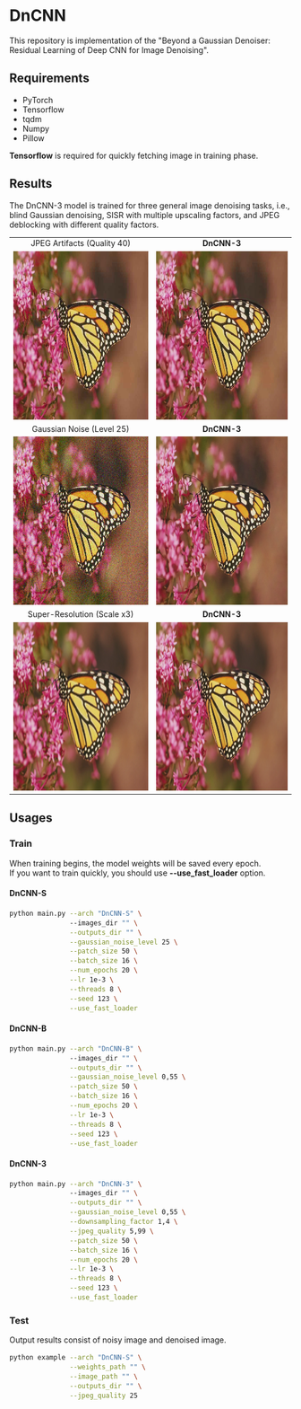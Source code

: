 # DnCNN

This repository is implementation of the "Beyond a Gaussian Denoiser: Residual Learning of Deep CNN for Image Denoising".

## Requirements
- PyTorch
- Tensorflow
- tqdm
- Numpy
- Pillow

**Tensorflow** is required for quickly fetching image in training phase.

## Results

The DnCNN-3 model is trained for three general image denoising tasks, i.e., blind Gaussian denoising, SISR with multiple upscaling factors, and JPEG deblocking with different quality factors.

<table>
    <tr>
        <td><center>JPEG Artifacts (Quality 40)</center></td>
        <td><center><b>DnCNN-3</b></center></td>
    </tr>
    <tr>
    	<td>
    		<center><img src="./data/monarch_jpeg_q40.png" height="300"></center>
    	</td>
    	<td>
    		<center><img src="./data/monarch_jpeg_q40_DnCNN-3.png" height="300"></center>
    	</td>
    </tr>
    <tr>
        <td><center>Gaussian Noise (Level 25)</center></td>
        <td><center><b>DnCNN-3</b></center></td>
    </tr>
    <tr>
        <td>
        	<center><img src="./data/monarch_noise_l25.png" height="300"></center>
        </td>
        <td>
        	<center><img src="./data/monarch_noise_l25_DnCNN-3.png" height="300"></center>
        </td>
    </tr>
    <tr>
        <td><center>Super-Resolution (Scale x3)</center></td>
        <td><center><b>DnCNN-3</b></center></td>
    </tr>
    <tr>
        <td>
        	<center><img src="./data/monarch_sr_s3.png" height="300"></center>
        </td>
        <td>
        	<center><img src="./data/monarch_sr_s3_DnCNN-3.png" height="300"></center>
        </td>
    </tr>
</table>

## Usages

### Train

When training begins, the model weights will be saved every epoch. <br />
If you want to train quickly, you should use **--use_fast_loader** option.

#### DnCNN-S

```bash
python main.py --arch "DnCNN-S" \               
               --images_dir "" \
               --outputs_dir "" \
               --gaussian_noise_level 25 \
               --patch_size 50 \
               --batch_size 16 \
               --num_epochs 20 \
               --lr 1e-3 \
               --threads 8 \
               --seed 123 \
               --use_fast_loader              
```

#### DnCNN-B

```bash
python main.py --arch "DnCNN-B" \               
               --images_dir "" \
               --outputs_dir "" \
               --gaussian_noise_level 0,55 \
               --patch_size 50 \
               --batch_size 16 \
               --num_epochs 20 \
               --lr 1e-3 \
               --threads 8 \
               --seed 123 \
               --use_fast_loader              
```

#### DnCNN-3

```bash
python main.py --arch "DnCNN-3" \               
               --images_dir "" \
               --outputs_dir "" \
               --gaussian_noise_level 0,55 \
               --downsampling_factor 1,4 \
               --jpeg_quality 5,99 \
               --patch_size 50 \
               --batch_size 16 \
               --num_epochs 20 \
               --lr 1e-3 \
               --threads 8 \
               --seed 123 \
               --use_fast_loader              
```

### Test

Output results consist of noisy image and denoised image.

```bash
python example --arch "DnCNN-S" \
               --weights_path "" \
               --image_path "" \
               --outputs_dir "" \
               --jpeg_quality 25               
```
